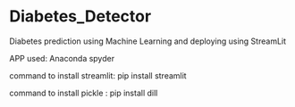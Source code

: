 # Diabetes_Detector
Diabetes prediction using Machine Learning and deploying using StreamLit

APP used: Anaconda
          spyder

command to install streamlit: pip install streamlit

command to install pickle : pip install dill

                          
